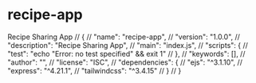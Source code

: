 # recipe-app
Recipe Sharing App
// {
//   "name": "recipe-app",
//   "version": "1.0.0",
//   "description": "Recipe Sharing App",
//   "main": "index.js",
//   "scripts": {
//     "test": "echo \"Error: no test specified\" && exit 1"
//   },
//   "keywords": [],
//   "author": "",
//   "license": "ISC",
//   "dependencies": {
//     "ejs": "^3.1.10",
//     "express": "^4.21.1",
//     "tailwindcss": "^3.4.15"
//   }
// }